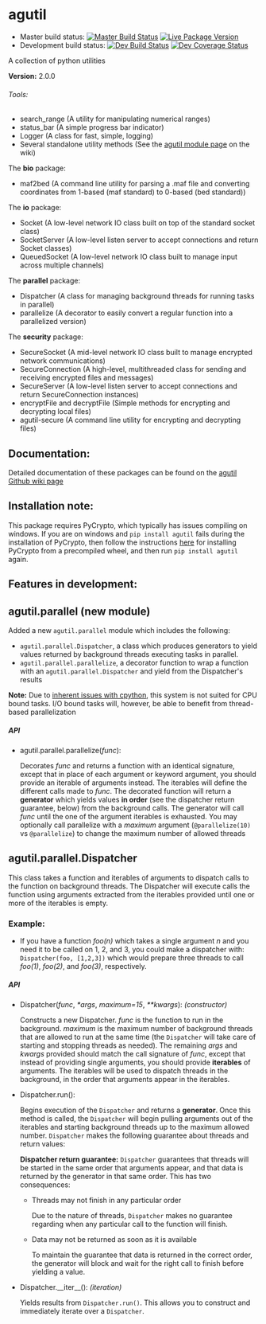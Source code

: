 # agutil
* Master build status: [![Master Build Status](https://travis-ci.org/agraubert/agutil.svg?branch=master)](https://travis-ci.org/agraubert/agutil) [![Live Package Version](https://img.shields.io/pypi/v/agutil.svg)](https://pypi.python.org/pypi/agutil)
* Development build status: [![Dev Build Status](https://travis-ci.org/agraubert/agutil.svg?branch=dev)](https://travis-ci.org/agraubert/agutil) [![Dev Coverage Status](https://coveralls.io/repos/github/agraubert/agutil/badge.svg?branch=dev)](https://coveralls.io/github/agraubert/agutil?branch=dev)

A collection of python utilities

__Version:__ 2.0.0

###### Tools:
* search_range (A utility for manipulating numerical ranges)
* status_bar (A simple progress bar indicator)
* Logger (A class for fast, simple, logging)
* Several standalone utility methods (See the [agutil module page](https://github.com/agraubert/agutil/wiki/agutil-%28main-module%29) on the wiki)

The __bio__ package:

* maf2bed (A command line utility for parsing a .maf file and converting coordinates from 1-based (maf standard) to 0-based (bed standard))

The __io__ package:

* Socket (A low-level network IO class built on top of the standard socket class)
* SocketServer (A low-level listen server to accept connections and return Socket classes)
* QueuedSocket (A low-level network IO class built to manage input across multiple channels)

The __parallel__ package:

* Dispatcher (A class for managing background threads for running tasks in parallel)
* parallelize (A decorator to easily convert a regular function into a parallelized version)

The __security__ package:

* SecureSocket (A mid-level network IO class built to manage encrypted network communications)
* SecureConnection (A high-level, multithreaded class for sending and receiving encrypted files and messages)
* SecureServer (A low-level listen server to accept connections and return SecureConnection instances)
* encryptFile and decryptFile (Simple methods for encrypting and decrypting local files)
* agutil-secure (A command line utility for encrypting and decrypting files)

## Documentation:
Detailed documentation of these packages can be found on the [agutil Github wiki page](https://github.com/agraubert/agutil/wiki)

## Installation note:
This package requires PyCrypto, which typically has issues compiling on windows.  If you are on windows and `pip install agutil` fails during the installation of PyCrypto, then follow the instructions [here](https://github.com/sfbahr/PyCrypto-Wheels) for installing PyCrypto from a precompiled wheel, and then run `pip install agutil` again.

## Features in development:

## agutil.parallel (new module)
Added a new `agutil.parallel` module which includes the following:
* `agutil.parallel.Dispatcher`, a class which produces generators to yield values
returned by background threads executing tasks in parallel.
* `agutil.parallel.parallelize`, a decorator function to wrap a function with an
`agutil.parallel.Dispatcher` and yield from the Dispatcher's results

**Note:** Due to
[inherent issues with cpython](https://wiki.python.org/moin/GlobalInterpreterLock),
this system is not suited for CPU bound tasks. I/O bound tasks will, however, be able
to benefit from thread-based parallelization

##### API
* agutil.parallel.parallelize(_func_):

  Decorates _func_ and returns a function with an identical signature, except that
  in place of each argument or keyword argument, you should provide an iterable of
  arguments instead. The iterables will define the different calls made to _func_.
  The decorated function will return a **generator** which yields values **in order**
  (see the dispatcher return guarantee, below) from the background calls. The generator
  will call _func_ until the one of the argument iterables is exhausted. You may
  optionally call parallelize with a _maximum_ argument (`@parallelize(10)` vs `@parallelize`)
  to change the maximum number of allowed threads

## agutil.parallel.Dispatcher
This class takes a function and iterables of arguments to dispatch calls to the function
on background threads. The Dispatcher will execute calls the function using arguments
extracted from the iterables provided until one or more of the iterables is empty.

### Example:
* If you have a function _foo(n)_ which takes a single argument _n_ and you need
it to be called on 1, 2, and 3, you could make a dispatcher with:
`Dispatcher(foo, [1,2,3])` which would prepare three threads to call _foo(1)_,
_foo(2)_, and _foo(3)_, respectively.

##### API
* Dispatcher(_func_, _\*args_, _maximum=15_, _\*\*kwargs_): _(constructor)_

  Constructs a new Dispatcher.  _func_ is the function to run in the background.
  _maximum_ is the maximum number of background threads that are allowed to run at
  the same time (the `Dispatcher` will take care of starting and stopping threads
    as needed). The remaining _args_ and _kwargs_ provided should match the call
  signature of _func_, except that instead of providing single arguments, you should
  provide **iterables** of arguments.  The iterables will be used to dispatch threads
  in the background, in the order that arguments appear in the iterables.

* Dispatcher.run():

  Begins execution of the `Dispatcher` and returns a **generator**. Once this method
  is called, the `Dispatcher` will begin pulling arguments out of the iterables and
  starting background threads up to the maximum allowed number.  `Dispatcher` makes
  the following guarantee about threads and return values:

  **Dispatcher return guarantee:** `Dispatcher` guarantees that threads will be started
  in the same order that arguments appear, and that data is returned by the generator
  in that same order. This has two consequences:
  * Threads may not finish in any particular order

    Due to the nature of threads, `Dispatcher` makes no guarantee regarding when
    any particular call to the function will finish.

  * Data may not be returned as soon as it is available

    To maintain the guarantee that data is returned in the correct order, the generator
    will block and wait for the right call to finish before yielding a value.

* Dispatcher.\_\_iter\_\_(): _(iteration)_

  Yields results from `Dispatcher.run()`.  This allows you to construct and immediately
  iterate over a `Dispatcher`.
